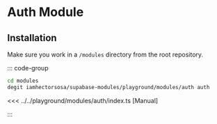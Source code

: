 # Auth Module

## Installation

Make sure you work in a `/modules` directory from the root repository.

::: code-group

```bash [Using degit]
cd modules
degit iamhectorsosa/supabase-modules/playground/modules/auth auth
```

<<< ../../playground/modules/auth/index.ts [Manual]

:::

